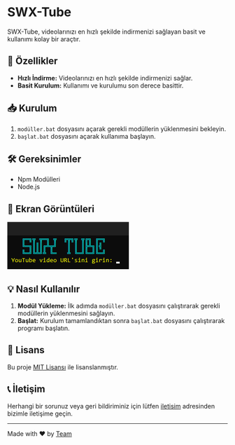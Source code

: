 # SWX-Tube


SWX-Tube, videolarınızı en hızlı şekilde indirmenizi sağlayan basit ve kullanımı kolay bir araçtır.

## 🚀 Özellikler

- **Hızlı İndirme:** Videolarınızı en hızlı şekilde indirmenizi sağlar.
- **Basit Kurulum:** Kullanımı ve kurulumu son derece basittir.

## 📥 Kurulum

1. `modüller.bat` dosyasını açarak gerekli modüllerin yüklenmesini bekleyin.
2. `başlat.bat` dosyasını açarak kullanıma başlayın.

## 🛠 Gereksinimler

- Npm Modülleri
- Node.js

## 📸 Ekran Görüntüleri

![Screenshot 1](https://raw.githubusercontent.com/swoxycan/swx-tube/main/proje.png)

## 💡 Nasıl Kullanılır

1. **Modül Yükleme:** İlk adımda `modüller.bat` dosyasını çalıştırarak gerekli modüllerin yüklenmesini sağlayın.
2. **Başlat:** Kurulum tamamlandıktan sonra `başlat.bat` dosyasını çalıştırarak programı başlatın.

## 📝 Lisans

Bu proje [MIT Lisansı](https://opensource.org/licenses/MIT) ile lisanslanmıştır.

## 📞 İletişim

Herhangi bir sorunuz veya geri bildiriminiz için lütfen [iletisim](https://discord.gg/cancode) adresinden bizimle iletişime geçin.

---

Made with ❤️ by [Team](https://discord.gg/cancode)
